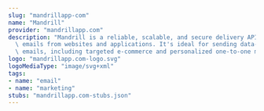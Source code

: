 ```yaml
---
slug: "mandrillapp-com"
name: "Mandrill"
provider: "mandrillapp.com"
description: "Mandrill is a reliable, scalable, and secure delivery API for transactional\
  \ emails from websites and applications. It's ideal for sending data-driven transactional\
  \ emails, including targeted e-commerce and personalized one-to-one messages.\n"
logo: "mandrillapp.com-logo.svg"
logoMediaType: "image/svg+xml"
tags:
- name: "email"
- name: "marketing"
stubs: "mandrillapp.com-stubs.json"
---
```

